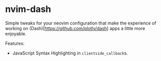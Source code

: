 # nvim-dash
Simple tweaks for your neovim configuration that make the experience of
working on (Dash)[https://github.com/plotly/dash] apps a little more enjoyable.

Features:
- JavaScript Syntax Highlighting in `clientside_callback`s.
